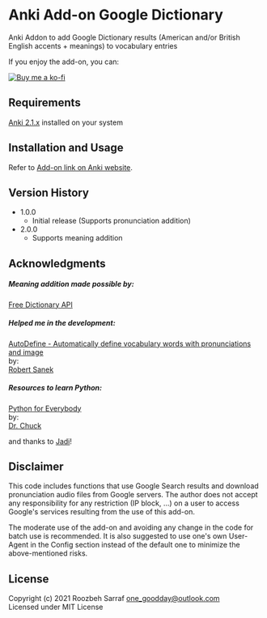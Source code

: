 # Anki Add-on Google Dictionary
Anki Addon to add Google Dictionary results (American and/or British English accents + meanings) to vocabulary entries  

If you enjoy the add-on, you can:  

[![Buy me a ko-fi](https://ko-fi.com/img/githubbutton_sm.svg)](https://ko-fi.com/Y8Y05HLVA)

## Requirements
[Anki 2.1.x](https://apps.ankiweb.net/) installed on your system

## Installation and Usage
Refer to [Add-on link on Anki website](https://ankiweb.net/shared/info/1346635841).

## Version History
* 1.0.0
    * Initial release (Supports pronunciation addition)
* 2.0.0
    * Supports meaning addition

## Acknowledgments
##### Meaning addition made possible by:
[Free Dictionary API](dictionaryapi.dev)

##### Helped me in the development:
[AutoDefine - Automatically define vocabulary words with pronunciations and image](https://ankiweb.net/shared/info/2136497008)  
by:  
[Robert Sanek](http://www.robertsanek.com/)

##### Resources to learn Python:
[Python for Everybody](https://www.py4e.com/)  
by:  
[Dr. Chuck](http://www.dr-chuck.com/)

and thanks to [Jadi](https://github.com/jadijadi)!

## Disclaimer
This code includes functions that use Google Search results and download pronunciation audio files from Google servers. The author does not accept any responsibility for any restriction (IP block, ...) on a user to access Google's services resulting from the use of this add-on.

The moderate use of the add-on and avoiding any change in the code for batch use is recommended. It is also suggested to use one's own User-Agent in the Config section instead of the default one to minimize the above-mentioned risks.

## License
Copyright (c) 2021  Roozbeh Sarraf  one_goodday@outlook.com  
Licensed under MIT License
